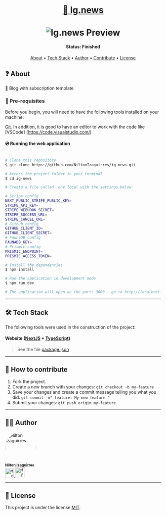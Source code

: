 <h1 align="center">
    <a href="#">📖 Ig.news </a>
</h1>

<h1 align="center">
    <img alt="Ig.news Preview" src="https://cdn.discordapp.com/attachments/880027077884137492/909811219714699284/ezgif.com-gif-maker.gif" />
</h1>


<h4 align="center"> 
	 Status: Finished
</h4>

<p align="center">
 <a href="#about">About</a> •
 <a href="#tech-stack">Tech Stack</a> • 
 <a href="#author">Author</a> • 
 <a href="#how-to-contribute">Contribute</a> •
 <a href="#user-content-license">License</a>

</p>


<h2 id="about">❓ About</h2>

 📖 Blog with subscription template

### 💬 Pre-requisites

Before you begin, you will need to have the following tools installed on your machine:

[Git](https://git-scm.com).
In addition, it is good to have an editor to work with the code like [VSCode] (https://code.visualstudio.com/)


#### 💿 Running the web application

```bash

# Clone this repository
$ git clone https://github.com/NiltonIzaguirres/ig-news.git

# Access the project folder in your terminal
$ cd ig-news

# Create a file called .env.local with the settings below:

# Stripe config
NEXT_PUBLIC_STRIPE_PUBLIC_KEY=
STRIPE_API_KEY=
STRIPE_WEBHOOK_SECRET=
STRIPE_SUCCESS_URL=
STRIPE_CANCEL_URL=
# Github config
GITHUB_CLIENT_ID=
GITHUB_CLIENT_SECRET=
# FaunaDB config
FAUNADB_KEY=
# Prismic config
PRISMIC_ENDPOINT=
PRISMIC_ACCESS_TOKEN=

# Install the dependencies
$ npm install

# Run the application in development mode
$ npm run dev

# The application will open on the port: 3000 - go to http://localhost:3000

```

---

<h2 id="tech-stack">🛠️ Tech Stack</h2>

The following tools were used in the construction of the project:

#### **Website**  ([NextJS](https://nextjs.org)  +  [TypeScript](https://www.typescriptlang.org/))

> See the file  [package.json](https://github.com/NiltonIzaguirres/ig-news/blob/main/package.json)


---

<h2 id="how-to-contribute">🤔 How to contribute</h2>

1. Fork the project.
2. Create a new branch with your changes: `git checkout -b my-feature`
3. Save your changes and create a commit message telling you what you did: `git commit -m" feature: My new feature "`
4. Submit your changes: `git push origin my-feature`

---

<h2 id="author">🧒🏽 Author</h2>

  <a href="https://github.com/NiltonIzaguirres">
    <img style="border-radius: 50%;" src="https://github.com/NiltonIzaguirres.png" width="100px;" alt="Nilton Izaguirres"/>
    <br />
    <sub><b>Nilton Izaguirres</b></sub>
  </a>
 <br />

<a href="https://www.linkedin.com/in/nilton-izaguirres">
  <code><img alt="My linkedin" width="28" src="https://www.flaticon.com/svg/static/icons/svg/1383/1383262.svg" /></code>
</a>

<a href="mailto:niltonizaguirres2003@gmail.com">
  <code><img alt="My e-mail" width="32" src="https://www.flaticon.com/svg/static/icons/svg/324/324123.svg" /></code>
</a>


---

<h2 id="user-content-license">📄 License</h2>

This project is under the license [MIT](./LICENSE).

